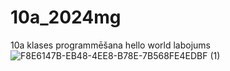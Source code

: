 # 10a_2024mg
10a klases programmēšana
hello world
labojums
![F8E6147B-EB48-4EE8-B78E-7B568FE4EDBF (1)](https://github.com/user-attachments/assets/f3aed81e-c139-4843-ad78-c4f6b6650b7e)

